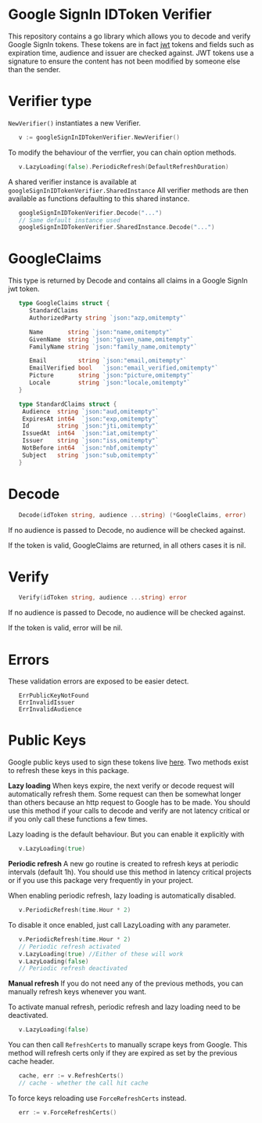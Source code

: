 # Google SignIn IDToken Verifier

This repository contains a go library which allows you to decode and verify Google SignIn tokens. These tokens are in fact [jwt](https://jwt.io/) tokens and fields such as expiration time, audience and issuer are checked against. JWT tokens use a signature to ensure the content has not been modified by someone else than the sender.

# Verifier type
`NewVerifier()` instantiates a new Verifier.
```go
   v := googleSignInIDTokenVerifier.NewVerifier()
```

To modify the behaviour of the verrfier, you can chain option methods.
```go
   v.LazyLoading(false).PeriodicRefresh(DefaultRefreshDuration)
```

A shared verifier instance is available at `googleSignInIDTokenVerifier.SharedInstance`
All verifier methods are then available as functions defaulting to this shared instance.
```go
   googleSignInIDTokenVerifier.Decode("...")
   // Same default instance used
   googleSignInIDTokenVerifier.SharedInstance.Decode("...")
```

# GoogleClaims
This type is returned by Decode and contains all claims in a Google SignIn jwt token.
```go
   type GoogleClaims struct {
      StandardClaims
      AuthorizedParty string `json:"azp,omitempty"`

      Name       string `json:"name,omitempty"`
      GivenName  string `json:"given_name,omitempty"`
      FamilyName string `json:"family_name,omitempty"`

      Email         string `json:"email,omitempty"`
      EmailVerified bool   `json:"email_verified,omitempty"`
      Picture       string `json:"picture,omitempty"`
      Locale        string `json:"locale,omitempty"`
   }

   type StandardClaims struct {
   	Audience  string `json:"aud,omitempty"`
   	ExpiresAt int64  `json:"exp,omitempty"`
   	Id        string `json:"jti,omitempty"`
   	IssuedAt  int64  `json:"iat,omitempty"`
   	Issuer    string `json:"iss,omitempty"`
   	NotBefore int64  `json:"nbf,omitempty"`
   	Subject   string `json:"sub,omitempty"`
   }
```

# Decode
```go
   Decode(idToken string, audience ...string) (*GoogleClaims, error)
```

If no audience is passed to Decode, no audience will be checked against.

If the token is valid, GoogleClaims are returned, in all others cases it is nil.

# Verify
```go
   Verify(idToken string, audience ...string) error
```
If no audience is passed to Decode, no audience will be checked against.

If the token is valid, error will be nil.

# Errors
These validation errors are exposed to be easier detect.
```
   ErrPublicKeyNotFound
   ErrInvalidIssuer
   ErrInvalidAudience
```

# Public Keys
Google public keys used to sign these tokens live [here](https://www.googleapis.com/oauth2/v3/certs).
Two methods exist to refresh these keys in this package.

**Lazy loading** When keys expire, the next verify or decode request will automatically refresh them. Some request can then be somewhat longer than others because an http request to Google has to be made. You should use this method if your calls to decode and verify are not latency critical or if you only call these functions a few times.

Lazy loading is the default behaviour. But you can enable it explicitly with
```go
   v.LazyLoading(true)
```

**Periodic refresh** A new go routine is created to refresh keys at periodic intervals (default 1h). You should use this method in latency critical projects or if you use this package very frequently in your project.

When enabling periodic refresh, lazy loading is automatically disabled.
```go
   v.PeriodicRefresh(time.Hour * 2)
```
To disable it once enabled, just call LazyLoading with any parameter.
```go
   v.PeriodicRefresh(time.Hour * 2)
   // Periodic refresh activated
   v.LazyLoading(true) //Either of these will work
   v.LazyLoading(false)
   // Periodic refresh deactivated
```

**Manual refresh** If you do not need any of the previous methods, you can manually refresh keys whenever you want.

To activate manual refresh, periodic refresh and lazy loading need to be deactivated.
```go
   v.LazyLoading(false)
```

You can then call `RefreshCerts` to manually scrape keys from Google. This method will refresh certs only if they are expired as set by the previous cache header.
```go
   cache, err := v.RefreshCerts()
   // cache - whether the call hit cache
```
To force keys reloading use `ForceRefreshCerts` instead.
```go
   err := v.ForceRefreshCerts()
```
